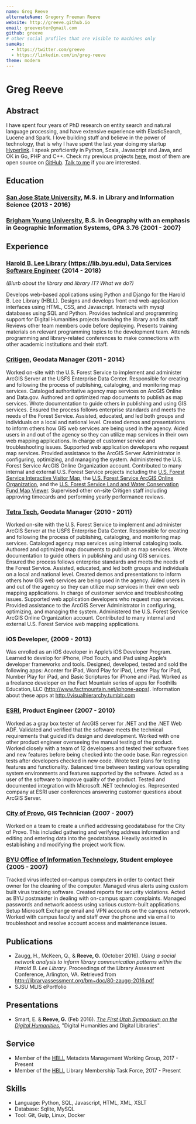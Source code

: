 ```yaml
---
name: Greg Reeve
alternateName: Gregory Freeman Reeve
website: http://greeve.github.io
email: greevester@gmail.com
github: greeve
# other social profiles that are visible to machines only
sameAs:
  - https://twitter.com/greeve
  - https://linkedin.com/in/greg-reeve
theme: modern
---
```


# Greg Reeve

## Abstract

I have spent four years of PhD research on entity search and natural language processing,
  and have extensive experience with ElasticSearch, Lucene and Spark.
I love building stuff and believe in the power of technology,
  that is why I have spent the last year doing my startup [Hyperlink](https://hyperlinkapp.com).
I speak proficiently in Python, Scala, Javascript and Java,
  and OK in Go, PHP and C++.
Check my previous projects [here](https://chunlianglyu.com/projects/),
  most of them are open source on [GitHub](https://github.com/cllu).
<a href="mailto:greevester@gmail.com">Talk to me</a> if you are interested.

## Education

### [San Jose State University][sjsu], M.S. in Library and Information Science {2013 - 2016}

### [Brigham Young University][byu], B.S. in Geography with an emphasis in Geographic Information Systems, GPA 3.76 {2001 - 2007}

[sjsu]: https://www.sjsu.edu/ (alumniOf)
[byu]: http://www.byu.edu/ (alumniOf)

## Experience

### [Harold B. Lee Library] (https://lib.byu.edu), [Data Services Software Engineer](https://lib.byu.edu/directory/greg-reeve/) {2014 - 2018}
*(Blurb about the library and library IT? What we do?)*

Develops web-based applications using Python and Django for the Harold B. Lee Library (HBLL). Designs and develops front end web-application interfaces using HTML, CSS, and Javascript. Interacts with mysql databases using SQL and Python. Provides technical and programming support for Digital Humanities projects involving the library and its staff. Reviews other team members code before deploying. Presents training materials on relevant programming topics to the development team. Attends programming and library-related conferences to make connections with other academic institutions and their staff. 


### [Critigen][critigen], Geodata Manager {2011 - 2014}

Worked on-site with the U.S. Forest Service to implement and administer ArcGIS Server at the USFS Enterprise Data Center. Responsible for creating and following the process of publishing, cataloging, and monitoring map services. Cataloged authoritative agency map services on ArcGIS Online and Data.gov. Authored and optimized map documents to publish as map services. Wrote documentation to guide others in publishing and using GIS services. Ensured the process follows enterprise standards and meets the needs of the Forest Service. Assisted, educated, and led both groups and individuals on a local and national level. Created demos and presentations to inform others how GIS web services are being used in the agency. Aided users in and out of the agency so they can utilize map services in their own web mapping applications. In charge of customer service and troubleshooting issues. Supported web application developers who request map services. Provided assistance to the ArcGIS Server Administrator in configuring, optimizing, and managing the system. Administered the U.S. Forest Service ArcGIS Online Organization account. Contributed to many internal and external U.S. Forest Service projects including the [U.S. Forest Service Interactive Visitor Map][ivm], the [U.S. Forest Service ArcGIS Online Organization][usfs-agol], and the [U.S. Forest Service Land and Water Conservation Fund Map Viewer][lwcf]. Supervised other on-site Critigen staff including approving timecards and performing yearly performance reviews.

[critigen]: http://www.critigen.com/
[ivm]: http://www.fs.fed.us/ivm/
[usfs-agol]: http://usfs.maps.arcgis.com/
[lwcf]: http://www.fs.fed.us/land/staff/LWCF/

### [Tetra Tech][tt], Geodata Manager {2010 - 2011}

Worked on-site with the U.S. Forest Service to implement and administer ArcGIS Server at the USFS Enterprise Data Center. Responsible for creating and following the process of publishing, cataloging, and monitoring map services. Cataloged agency map services using internal cataloging tools. Authored and optimized map documents to publish as map services. Wrote documentation to guide others in publishing and using GIS services. Ensured the process follows enterprise standards and meets the needs of the Forest Service. Assisted, educated, and led both groups and individuals on a local and national level. Created demos and presentations to inform others how GIS web services are being used in the agency. Aided users in and out of the agency so they can utilize map services in their own web mapping applications. In charge of customer service and troubleshooting issues. Supported web application developers who request map services. Provided assistance to the ArcGIS Server Administrator in configuring, optimizing, and managing the system. Administered the U.S. Forest Service ArcGIS Online Organization account. Contributed to many internal and external U.S. Forest Service web mapping applications.

[tt]: http://tetratech.com/

### iOS Developer, {2009 - 2013}

Was enrolled as an iOS developer in Apple’s iOS Developer Program. Learned to develop for iPhone, iPod Touch, and iPad using Apple’s developer frameworks and tools. Designed, developed, tested and sold the following apps: Aconter for iPad, Word Play for iPad, Letter Play for iPad, Number Play for iPad, and Basic Scriptures for iPhone and iPad. Worked as a freelance developer on the Fact Mountain series of apps for Foothills Education, LLC (<http://www.factmountain.net/iphone-apps>). Information about these apps at <http://visualhierarchy.tumblr.com>

### [ESRI][esri], Product Engineer {2007 - 2010}

Worked as a gray box tester of ArcGIS server for .NET and the .NET Web ADF. Validated and verified that the software meets the technical requirements that guided it’s design and development. Worked with one other product engineer overseeing the manual testing of the product. Worked closely with a team of 12 developers and tested their software fixes and new features before being checked into the code base. Ran regression tests after developers checked in new code. Wrote test plans for testing features and functionality. Balanced time between testing various operating system environments and features supported by the software. Acted as a user of the software to improve quality of the product. Tested and documented integration with Microsoft .NET technologies. Represented company at ESRI user conferences answering customer questions about ArcGIS Server.

[esri]: http://esri.com/

### [City of Provo][provo-city], GIS Technician {2007 - 2007}

Worked on a team to create a unified addressing geodatabase for the City of Provo. This included gathering and verifying address information and editing and entering data into the geodatabase. Heavily assisted in establishing and modifying the project work flow.

[provo-city]: http://www.provo.org/

### [BYU Office of Information Technology][oit], Student employee {2005 - 2007}

Tracked virus infected on-campus computers in order to contact their owner for the cleaning of the computer. Managed virus alerts using custom built virus tracking software. Created reports for security violations. Acted as BYU postmaster in dealing with on-campus spam complaints. Managed passwords and network access using various custom-built applications. Setup Microsoft Exchange email and VPN accounts on the campus network. Worked with campus faculty and staff over the phone and via email to troubleshoot and resolve account access and maintenance issues.

[oit]: https://it.byu.edu/

## Publications 

- Zaugg, H., McKeen, Q., & __Reeve, G.__ (October 2016). *Using a social network analysis to inform library communication patterns within the Harold B. Lee Library*. Proceedings of the Library Assessment Conference, Arlington, VA. Retrieved from <http://libraryassessment.org/bm~doc/80-zaugg-2016.pdf>
- SJSU MLIS ePortfolio

## Presentations

- Smart, E. & __Reeve, G.__ (Feb 2016). [*The First Utah Symposium on the Digital Humanities*][dhu1], "Digital Humanities and Digital Libraries". 

[dhu1]: https://web.archive.org/web/20160826211035/http://dhu1.byu.edu:80/

## Service

- Member of the [HBLL](https://lib.byu.edu) Metadata Management Working Group, 2017 - Present
- Member of the [HBLL](https://lib.byu.edu) Library Membership Task Force, 2017 - Present

## Skills

- Language: Python, SQL, Javascript, HTML, XML, XSLT
- Database: Sqlite, MySQL
- Tool: Git, Gulp, Linux, Docker 

[Harold B. Lee Library]: https://lib.byu.edu/ (worksFor)
